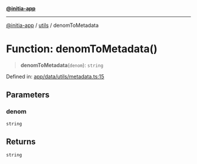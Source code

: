 [**@initia-app**](../../data.md)

***

[@initia-app](../../data.md) / [utils](../data.md) / denomToMetadata

# Function: denomToMetadata()

> **denomToMetadata**(`denom`): `string`

Defined in: [app/data/utils/metadata.ts:15](https://github.com/hanwong/app-v2/blob/087f9ea496ced31d9a3b187baa11cd5456705527/app/data/utils/metadata.ts#L15)

## Parameters

### denom

`string`

## Returns

`string`
